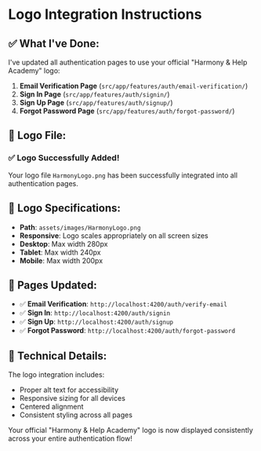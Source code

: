 # Logo Integration Instructions

## ✅ **What I've Done:**

I've updated all authentication pages to use your official "Harmony & Help Academy" logo:

1. **Email Verification Page** (`src/app/features/auth/email-verification/`)
2. **Sign In Page** (`src/app/features/auth/signin/`)
3. **Sign Up Page** (`src/app/features/auth/signup/`)
4. **Forgot Password Page** (`src/app/features/auth/forgot-password/`)

## 📁 **Logo File:**

### ✅ Logo Successfully Added!
Your logo file `HarmonyLogo.png` has been successfully integrated into all authentication pages.

## 🎨 **Logo Specifications:**

- **Path**: `assets/images/HarmonyLogo.png`
- **Responsive**: Logo scales appropriately on all screen sizes
- **Desktop**: Max width 280px
- **Tablet**: Max width 240px  
- **Mobile**: Max width 200px

## 📱 **Pages Updated:**

- ✅ **Email Verification**: `http://localhost:4200/auth/verify-email`
- ✅ **Sign In**: `http://localhost:4200/auth/signin`
- ✅ **Sign Up**: `http://localhost:4200/auth/signup`
- ✅ **Forgot Password**: `http://localhost:4200/auth/forgot-password`

## 🔧 **Technical Details:**

The logo integration includes:
- Proper alt text for accessibility
- Responsive sizing for all devices
- Centered alignment
- Consistent styling across all pages

Your official "Harmony & Help Academy" logo is now displayed consistently across your entire authentication flow!
